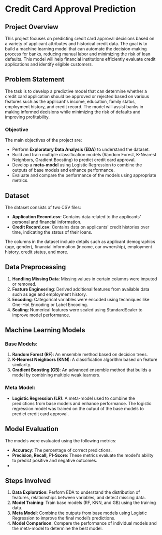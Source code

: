 # Credit Card Approval Prediction

## Project Overview

This project focuses on predicting credit card approval decisions based on a variety of applicant attributes and historical credit data. The goal is to build a machine learning model that can automate the decision-making process for banks, reducing manual labor and minimizing the risk of loan defaults. This model will help financial institutions efficiently evaluate credit applications and identify eligible customers.

## Problem Statement

The task is to develop a predictive model that can determine whether a credit card application should be approved or rejected based on various features such as the applicant's income, education, family status, employment history, and credit record. The model will assist banks in making informed decisions while minimizing the risk of defaults and improving profitability.

### Objective

The main objectives of the project are:
- Perform **Exploratory Data Analysis (EDA)** to understand the dataset.
- Build and train multiple classification models (Random Forest, K-Nearest Neighbors, Gradient Boosting) to predict credit card approval.
- Develop a **meta-model** using Logistic Regression to combine the outputs of base models and enhance performance.
- Evaluate and compare the performance of the models using appropriate metrics.

## Dataset

The dataset consists of two CSV files:
- **Application Record.csv**: Contains data related to the applicants' personal and financial information.
- **Credit Record.csv**: Contains data on applicants' credit histories over time, indicating the status of their loans.

The columns in the dataset include details such as applicant demographics (age, gender), financial information (income, car ownership), employment history, credit status, and more.

## Data Preprocessing

1. **Handling Missing Data**: Missing values in certain columns were imputed or removed.
2. **Feature Engineering**: Derived additional features from available data such as age and employment history.
3. **Encoding**: Categorical variables were encoded using techniques like One-Hot Encoding or Label Encoding.
4. **Scaling**: Numerical features were scaled using StandardScaler to improve model performance.

## Machine Learning Models

### Base Models:
1. **Random Forest (RF)**: An ensemble method based on decision trees.
2. **K-Nearest Neighbors (KNN)**: A classification algorithm based on feature similarity.
3. **Gradient Boosting (GB)**: An advanced ensemble method that builds a model by combining multiple weak learners.

### Meta Model:
- **Logistic Regression (LR)**: A meta-model used to combine the predictions from base models and enhance performance. The logistic regression model was trained on the output of the base models to predict credit card approval.

## Model Evaluation

The models were evaluated using the following metrics:
- **Accuracy**: The percentage of correct predictions.
- **Precision, Recall, F1-Score**: These metrics evaluate the model's ability to predict positive and negative outcomes.
- 

## Steps Involved

1. **Data Exploration**: Perform EDA to understand the distribution of features, relationships between variables, and detect missing data.
2. **Model Training**: Train base models (RF, KNN, and GB) using the training data.
3. **Meta Model**: Combine the outputs from base models using Logistic Regression to improve the final model’s predictions.
4. **Model Comparison**: Compare the performance of individual models and the meta-model to determine the best model.





